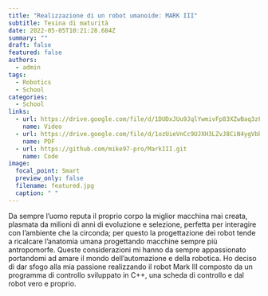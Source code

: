 ```yaml
---
title: "Realizzazione di un robot umanoide: MARK III"
subtitle: Tesina di maturità
date: 2022-05-05T10:21:28.684Z
summary: ""
draft: false
featured: false
authors:
  - admin
tags:
  - Robotics
  - School
categories:
  - School
links:
  - url: https://drive.google.com/file/d/1DUDxJUu9JqlYwmivFp83XZwBaq3zF8xg/view?usp=sharing
    name: Video
  - url: https://drive.google.com/file/d/1ozUieVnCc9UJXH3LZvJ8CiN4ygVbb2V-/view?usp=sharing
    name: PDF
  - url: https://github.com/mike97-pro/MarkIII.git
    name: Code
image:
  focal_point: Smart
  preview_only: false
  filename: featured.jpg
  caption: " "
---
```

Da sempre l’uomo reputa il proprio corpo la miglior macchina mai creata, plasmata da milioni di anni di evoluzione e selezione, perfetta per interagire con l’ambiente che la circonda; per questo la progettazione dei robot tende a ricalcare l’anatomia umana progettando macchine sempre più antropomorfe. Queste considerazioni mi hanno da sempre appassionato portandomi ad amare il mondo dell’automazione e della robotica. Ho deciso di dar sfogo alla mia passione realizzando il robot Mark III composto da un programma di controllo sviluppato in C++, una scheda di controllo e dal robot vero e proprio.
